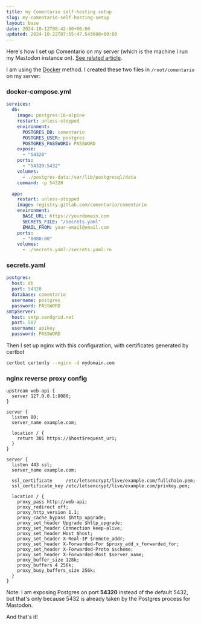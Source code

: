 ```yaml
---
title: my Comentario self-hosting setup
slug: my-comentario-self-hosting-setup
layout: base
date: 2024-10-12T08:42:00+00:00
updated: 2024-10-22T07:55:47.543600+00:00
---
```


Here's how I set up Comentario on my server (which is the machine I run my Mastodon instance on). [See related article](https://damien.zone/this-blog-has-comments-again/).

I am using the [Docker](https://docs.comentario.app/en/getting-started/docker-compose/) method. I created these two files in `/root/comentario` on my server:

### docker-compose.yml

```yaml
services:
  db:
    image: postgres:16-alpine
    restart: unless-stopped
    environment:
      POSTGRES_DB: comentario
      POSTGRES_USER: postgres
      POSTGRES_PASSWORD: PASSWORD
    expose:
      - "54320"
    ports:
      - "54320:5432"
    volumes:
      - ./postgres-data:/var/lib/postgresql/data
    command: -p 54320

  app:
    restart: unless-stopped
    image: registry.gitlab.com/comentario/comentario
    environment:
      BASE_URL: https://yourdomain.com
      SECRETS_FILE: "/secrets.yaml"
      EMAIL_FROM: your-email@email.com
    ports:
      - "8080:80"
    volumes:
      - ./secrets.yaml:/secrets.yaml:ro
```

### secrets.yaml

```yaml
postgres:
  host: db
  port: 54320
  database: comentario
  username: postgres
  password: PASSWORD
smtpServer:
  host: smtp.sendgrid.net
  port: 587
  username: apikey
  password: PASSWORD
```

Then I set up nginx with this configuration, with certificates generated by certbot

```bash
certbot certonly --nginx -d mydomain.com
```

### nginx reverse proxy config

```nginx
upstream web-api {
  server 127.0.0.1:8080;
}

server {
  listen 80;
  server_name example.com;

  location / {
    return 301 https://$host$request_uri;
  }
}

server {
  listen 443 ssl;
  server_name example.com;

  ssl_certificate     /etc/letsencrypt/live/example.com/fullchain.pem;
  ssl_certificate_key /etc/letsencrypt/live/example.com/privkey.pem;

  location / {
    proxy_pass http://web-api;
    proxy_redirect off;
    proxy_http_version 1.1;
    proxy_cache_bypass $http_upgrade;
    proxy_set_header Upgrade $http_upgrade;
    proxy_set_header Connection keep-alive;
    proxy_set_header Host $host;
    proxy_set_header X-Real-IP $remote_addr;
    proxy_set_header X-Forwarded-For $proxy_add_x_forwarded_for;
    proxy_set_header X-Forwarded-Proto $scheme;
    proxy_set_header X-Forwarded-Host $server_name;
    proxy_buffer_size 128k;
    proxy_buffers 4 256k;
    proxy_busy_buffers_size 256k;
  }
}
```

Note: I am exposing Postgres on port **54320** instead of the default 5432, but that's only because 5432 is already taken by the Postgres process for Mastodon.

And that's it!
